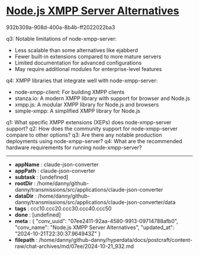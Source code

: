 # [Node.js XMPP Server Alternatives](https://claude.ai/chat/07ee2411-92aa-4580-9913-09714788afb0)

932b309a-908d-400a-8b4b-ff2022022ba3

 q3: Notable limitations of node-xmpp-server:
- Less scalable than some alternatives like ejabberd
- Fewer built-in extensions compared to more mature servers
- Limited documentation for advanced configurations
- May require additional modules for enterprise-level features

q4: XMPP libraries that integrate well with node-xmpp-server:
- node-xmpp-client: For building XMPP clients
- stanza.io: A modern XMPP library with support for browser and Node.js
- xmpp.js: A modular XMPP library for Node.js and browsers
- simple-xmpp: A simplified XMPP library for Node.js

q1: What specific XMPP extensions (XEPs) does node-xmpp-server support?
q2: How does the community support for node-xmpp-server compare to other options?
q3: Are there any notable production deployments using node-xmpp-server?
q4: What are the recommended hardware requirements for running node-xmpp-server?

---

* **appName** : claude-json-converter
* **appPath** : claude-json-converter
* **subtask** : [undefined]
* **rootDir** : /home/danny/github-danny/transmissions/src/applications/claude-json-converter
* **dataDir** : /home/danny/github-danny/transmissions/src/applications/claude-json-converter/data
* **tags** : ccc10.ccc20.ccc30.ccc40.ccc50
* **done** : [undefined]
* **meta** : {
  "conv_uuid": "07ee2411-92aa-4580-9913-09714788afb0",
  "conv_name": "Node.js XMPP Server Alternatives",
  "updated_at": "2024-10-21T22:30:37.964943Z"
}
* **filepath** : /home/danny/github-danny/hyperdata/docs/postcraft/content-raw/chat-archives/md/07ee/2024-10-21_932.md